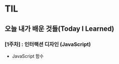 # TIL
오늘 내가 배운 것들(Today I Learned)   
---------------------------------------
### [1주차] : 인터랙션 디자인 (JavaScript)
- JavaScript 함수